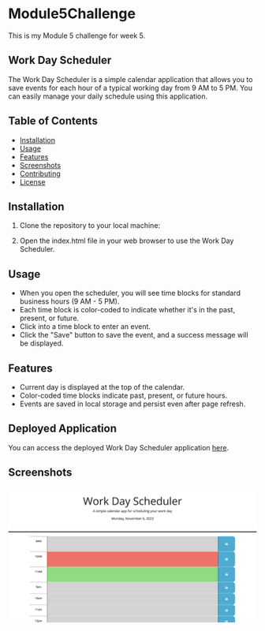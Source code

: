 # Module5Challenge

This is my Module 5 challenge for week 5.

## Work Day Scheduler

The Work Day Scheduler is a simple calendar application that allows you to save events for each hour of a typical working day from 9 AM to 5 PM. You can easily manage your daily schedule using this application.

## Table of Contents

- [Installation](#installation)
- [Usage](#usage)
- [Features](#features)
- [Screenshots](#screenshots)
- [Contributing](#contributing)
- [License](#license)

## Installation

1. Clone the repository to your local machine:

2. Open the index.html file in your web browser to use the Work Day Scheduler.

## Usage

- When you open the scheduler, you will see time blocks for standard business hours (9 AM - 5 PM).
- Each time block is color-coded to indicate whether it's in the past, present, or future.
- Click into a time block to enter an event.
- Click the "Save" button to save the event, and a success message will be displayed.

## Features

- Current day is displayed at the top of the calendar.
- Color-coded time blocks indicate past, present, or future hours.
- Events are saved in local storage and persist even after page refresh.

## Deployed Application

You can access the deployed Work Day Scheduler application [here](https://your-deployed-app-url.com).


## Screenshots

![Work Day Scheduler Screenshot](./assets/images/screenshot.png)



